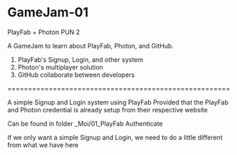 # GameJam-01
PlayFab + Photon PUN 2

A GameJam to learn about PlayFab, Photon, and GitHub.

1. PlayFab's Signup, Login, and other system
2. Photon's multiplayer solution
3. GitHub collaborate between developers

======================================================

A simple Signup and Login system using PlayFab
Provided that the PlayFab and Photon credential is already setup from their respective website

Can be found in folder _Moi/01_PlayFab Authenticate

If we only want a simple Signup and Login, we need to do a little different from what we have here
